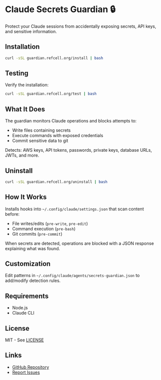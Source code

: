 # Claude Secrets Guardian 🔒

Protect your Claude sessions from accidentally exposing secrets, API keys, and sensitive information.

## Installation

```bash
curl -sSL guardian.refcell.org/install | bash
```

## Testing

Verify the installation:

```bash
curl -sSL guardian.refcell.org/test | bash
```

## What It Does

The guardian monitors Claude operations and blocks attempts to:
- Write files containing secrets
- Execute commands with exposed credentials  
- Commit sensitive data to git

Detects: AWS keys, API tokens, passwords, private keys, database URLs, JWTs, and more.

## Uninstall

```bash
curl -sSL guardian.refcell.org/uninstall | bash
```

## How It Works

Installs hooks into `~/.config/claude/settings.json` that scan content before:
- File writes/edits (`pre-write`, `pre-edit`)
- Command execution (`pre-bash`)
- Git commits (`pre-commit`)

When secrets are detected, operations are blocked with a JSON response explaining what was found.

## Customization

Edit patterns in `~/.config/claude/agents/secrets-guardian.json` to add/modify detection rules.

## Requirements

- Node.js
- Claude CLI

## License

MIT - See [LICENSE](LICENSE)

## Links

- [GitHub Repository](https://github.com/refcell/guardian)
- [Report Issues](https://github.com/refcell/guardian/issues)
